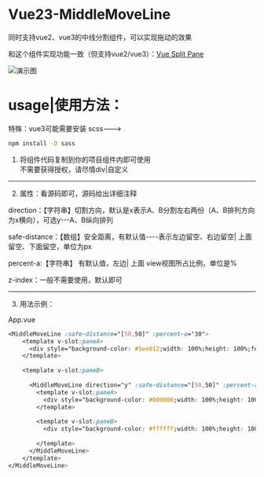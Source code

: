 # Vue23-MiddleMoveLine
同时支持vue2、vue3的中线分割组件，可以实现拖动的效果

和这个组件实现功能一致（但支持vue2/vue3）：[Vue Split Pane](https://github.com/PanJiaChen/vue-split-pane)

![演示图](https://img-blog.csdnimg.cn/69a63c9a78aa40a697dc766a4fd63c69.gif)


# usage|使用方法：

特殊：vue3可能需要安装 scss---> 
```sh
npm install -D sass 
```

1. 将组件代码复制到你的项目组件内即可使用\
不需要获得授权，请尽情div|自定义


---

2. 属性：看源码即可，源码给出详细注释

direction：【字符串】切割方向，默认是x表示A、B分割左右两份（A、B排列方向为x横向），可选y---A、B纵向排列

safe-distance：【数组】安全距离，有默认值----表示左边留空、右边留空| 上面留空、下面留空，单位为px

percent-a:【字符串】 有默认值，左边| 上面 view视图所占比例，单位是%

z-index：一般不需要使用，默认即可

---

3. 用法示例：

App.vue
```css
<MiddleMoveLine :safe-distance="[50,50]" :percent-a="30">
    <template v-slot:paneA>
      <div style="background-color: #5ee012;width: 100%;height: 100%;font-size: 50px">我是第一个panA</div>
    </template>
    
    <template v-slot:paneB>
    
      <MiddleMoveLine direction="y" :safe-distance="[50,50]" :percent-a="60">
        <template v-slot:paneA>
          <div style="background-color: #000000;width: 100%;height: 100%;font-size: 50px;color: white">我是第二个panA</div>
        </template>
    
        <template v-slot:paneB>
          <div style="background-color: #ffffff;width: 100%;height: 100%;font-size: 50px;">我是第二个panB</div>
    
        </template>
      </MiddleMoveLine>
    </template>
</MiddleMoveLine>
```
